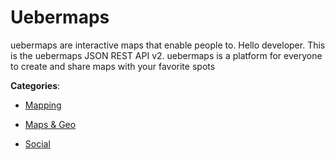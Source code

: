 # Uebermaps

uebermaps are interactive maps that enable people to. Hello developer.  This is the uebermaps JSON REST API v2. uebermaps is a platform for everyone to create and share maps with your favorite spots

**Categories**:

- [Mapping](https://github/apis-list/apis-list#mapping)

- [Maps & Geo](https://github/apis-list/apis-list#maps-and-geo)

- [Social](https://github/apis-list/apis-list#social)



